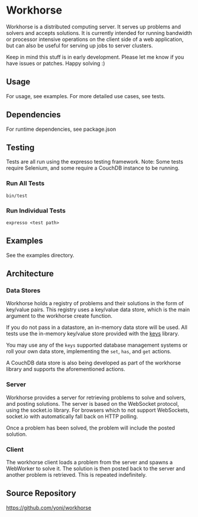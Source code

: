 # Workhorse #

Workhorse is a distributed computing server. It serves up problems and solvers and accepts solutions.
It is currently intended for running bandwidth or processor intensive operations on the client side of a web application, but can also be useful for serving up jobs to server clusters.

Keep in mind this stuff is in early development. Please let me know if you have issues or patches. Happy solving :)

## Usage ##
For usage, see examples. For more detailed use cases, see tests.

## Dependencies ##
For runtime dependencies, see package.json


## Testing ##
Tests are all run using the expresso testing framework. Note: Some tests require Selenium, and some require a CouchDB
instance to be running.

### Run All Tests ###
    bin/test

### Run Individual Tests ###
    expresso <test path>


## Examples ##
See the examples directory.

## Architecture ##

### Data Stores ###
Workhorse holds a registry of problems and their solutions in the form of key/value pairs. This registry
uses a key/value data store, which is the main argument to the workhorse create function.

If you do not pass in a datastore, an in-memory data store will be used. All tests use the
in-memory key/value store provided with the [keys](http://github.com/visionmedia/keys) library.

You may use any of the `keys` supported database management systems or roll your own data store,
implementing the `set`, `has`, and `get` actions.

A CouchDB data store is also being developed as part of the workhorse library and supports the
aforementioned actions.

### Server ###
Workhorse provides a server for retrieving problems to solve and solvers, and posting solutions. The server
is based on the WebSocket protocol, using the socket.io library. For browsers which to not support WebSockets,
socket.io with automatically fall back on HTTP polling.

Once a problem has been solved, the problem will include the posted solution.

### Client ###
The workhorse client loads a problem from the server and spawns a WebWorker to solve it. The solution
is then posted back to the server and another problem is retrieved. This is repeated indefinitely.

## Source Repository ##
https://github.com/yoni/workhorse